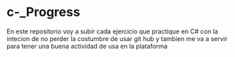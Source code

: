 # c-_Progress
En este repositorio voy a subir cada ejercicio que practique en C# con la intecion de no perder la costumbre de usar git hub y tambien me va  a servir para tener una buena actividad de usa en la plataforma 
